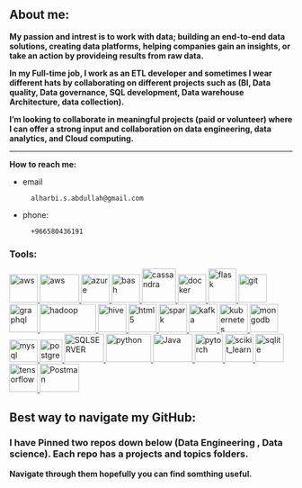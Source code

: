 ## About me:
**My passion and intrest is to work with data; building an end-to-end data solutions, creating data platforms, helping companies gain an insights, or take an action by provideing results from raw data.**

 **In my Full-time job, I work as an ETL developer and sometimes I wear different hats by collaborating on different projects such as (BI, Data quality, Data governance, SQL development,  Data warehouse Architecture, data collection).**

**I’m looking to collaborate in meaningful projects (paid or volunteer) where I can offer a strong input and collaboration on data engineering, data analytics, and Cloud computing.**
_________

**How to reach me:**
- email

        alharbi.s.abdullah@gmail.com
- phone:

        +966580436191 


<h3 align="left">Tools:</h3>
<p align="left">
<a href="https://jupyter.org/" target="_blank"> <img src="https://jupyter.org/assets/main-logo.svg" alt="aws" width="50" height="50"/><a href="https://aws.amazon.com" target="_blank"> <img src="https://1x5o5mujiug388ttap1p8s17-wpengine.netdna-ssl.com/wp-content/uploads/2020/12/AWS-logo-2.jpg?_ga=2.219934169.1161718475.1630788779-372719105.1630788779" alt="aws" width="70" height="50"/> </a><a href="https://azure.microsoft.com/en-in/" target="_blank"> <img src="https://www.vectorlogo.zone/logos/microsoft_azure/microsoft_azure-icon.svg" alt="azure" width="50" height="50"/> </a><a href="https://www.gnu.org/software/bash/" target="_blank"> <img src="https://www.vectorlogo.zone/logos/gnu_bash/gnu_bash-icon.svg" alt="bash" width="50" height="50"/></a><a href="https://cassandra.apache.org/" target="_blank"> <img src="https://www.vectorlogo.zone/logos/apache_cassandra/apache_cassandra-icon.svg" alt="cassandra" width="60" height="60"/> </a><a href="https://www.docker.com/" target="_blank"> <img src="https://www.saturnme.com/wp-content/uploads/2019/10/vertical-logo-monochromatic-1.png" alt="docker" width="50" height="50"/> </a><a href="https://flask.palletsprojects.com/" target="_blank"> <img src="https://www.vectorlogo.zone/logos/pocoo_flask/pocoo_flask-icon.svg" alt="flask" width="50" height="60"/> </a><a href="https://git-scm.com/" target="_blank"> <img src="https://www.vectorlogo.zone/logos/git-scm/git-scm-icon.svg" alt="git" width="50" height="50"/> </a><a href="https://graphql.org" target="_blank"> <img src="https://www.vectorlogo.zone/logos/graphql/graphql-icon.svg" alt="graphql" width="50" height="50"/> </a> 
   <a href="https://hadoop.apache.org/" target="_blank"> <img src="https://qph.fs.quoracdn.net/main-qimg-72801635cd370644216413122d826044.webp" alt="hadoop" width="100" height="50"/> </a><a href="https://hive.apache.org/" target="_blank"> <img src="https://www.vectorlogo.zone/logos/apache_hive/apache_hive-icon.svg" alt="hive" width="50" height="50"/> </a><a href="https://pig.apache.org/" target="_blank"> <img src="https://pig.apache.org/images/pig-logo.gif" alt="html5" width="50" height="50"/> </a> 
   <a href="https://spark.apache.org/" target="_blank"> <img src="https://spark.apache.org/docs/latest/img/spark-logo-hd.png" alt="spark" width="50" height="50"/> </a> 
   <a href="https://kafka.apache.org/" target="_blank"> <img src="https://www.vectorlogo.zone/logos/apache_kafka/apache_kafka-icon.svg" alt="kafka" width="50" height="50"/> </a> <a href="https://kubernetes.io" target="_blank"> <img src="https://www.vectorlogo.zone/logos/kubernetes/kubernetes-icon.svg" alt="kubernetes" width="50" height="50"/> </a>
   <a href="https://www.mongodb.com/" target="_blank"> <img src="https://g.foolcdn.com/art/companylogos/mark/MDB.png" alt="mongodb" width="50" height="50"/> </a><a href="https://www.mysql.com/" target="_blank"> <img src="https://guiltyparties.com/wp-content/uploads/2020/06/MySQL-Logo-678x381.png" alt="mysql" width="50" height="40"/> </a><a href="https://www.postgresql.org" target="_blank"> <img src="https://www.postgresql.org/media/img/about/press/elephant.png" alt="postgresql" width="40" height="40"/> </a><a href="https://docs.microsoft.com/en-us/sql/sql-server/?view=sql-server-ver15" target="_blank"> <img src="https://brandslogos.com/wp-content/uploads/images/microsoft-sql-server-logo.png" alt="SQLSERVER" width="70" height="50"/> </a><a href="https://www.python.org" target="_blank"> <img src="https://juniortech.org/wp-content/uploads/2017/04/python-software-logo-300x158.jpg" alt="python" width="80" height="50"/> </a><a href="https://docs.oracle.com/javase/tutorial/" target="_blank"> <img src="https://www.import.io/wp-content/uploads/2012/04/java-logo-1.png" alt="Java" width="70" height="50"/> </a><a href="https://pytorch.org/" target="_blank"> <img src="https://www.vectorlogo.zone/logos/pytorch/pytorch-icon.svg" alt="pytorch" width="50" height="50"/> </a> <a href="https://scikit-learn.org/" target="_blank"> <img src="https://upload.wikimedia.org/wikipedia/commons/0/05/Scikit_learn_logo_small.svg" alt="scikit_learn" width="50" height="50"/> </a> <a href="https://www.sqlite.org/" target="_blank"> <img src="https://www.vectorlogo.zone/logos/sqlite/sqlite-icon.svg" alt="sqlite" width="50" height="50"/> </a> <a href="https://www.tensorflow.org" target="_blank"> <img src="https://www.vectorlogo.zone/logos/tensorflow/tensorflow-icon.svg" alt="tensorflow" width="50" height="50"/> </a><a href="https://www.postman.com/" target="_blank"> <img src="https://www.vectorlogo.zone/logos/getpostman/getpostman-ar21.svg" alt="Postman" width="70" height="50"/> </a></p>


## Best way to navigate my GitHub:
### I have Pinned two repos down below (Data Engineering , Data science). Each repo has a projects and topics folders. 
  **Navigate through them hopefully you can find somthing useful.**


